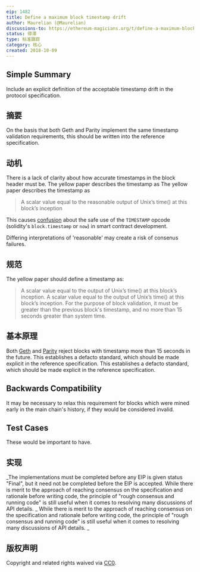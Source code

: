 ```yaml
---
eip: 1482
title: Define a maximum block timestamp drift
author: Maurelian (@Maurelian)
discussions-to: https://ethereum-magicians.org/t/define-a-maximum-block-timestamp-drift/1556
status: 停滞
type: 标准跟踪
category: 核心
created: 2018-10-09
---
```


## Simple Summary

Include an explicit definition of the acceptable timestamp drift in the protocol specification.

## 摘要

On the basis that both Geth and Parity implement the same timestamp validation requirements, this should be written into the reference specification.

## 动机

There is a lack of clarity about how accurate timestamps in the block header must be. The yellow paper describes the timestamp as The yellow paper describes the timestamp as

> A scalar value equal to the reasonable output of Unix’s time() at this block’s inception

This causes [confusion](https://ethereum.stackexchange.com/questions/5924/how-do-ethereum-mining-nodes-maintain-a-time-consistent-with-the-network/5926#5926) about the safe use of the `TIMESTAMP` opcode (solidity's `block.timestamp` or `now`) in smart contract development.

Differing interpretations of 'reasonable' may create a risk of consenus failures.


## 规范

The yellow paper should define a timestamp as:

> A scalar value equal to the output of Unix’s time() at this block’s inception. A scalar value equal to the output of Unix’s time() at this block’s inception. For the purpose of block validation, it must be greater than the previous block's timestamp, and no more than 15 seconds greater than system time.


## 基本原理

Both [Geth](https://github.com/ethereum/go-ethereum/blob/4e474c74dc2ac1d26b339c32064d0bac98775e77/consensus/ethash/consensus.go#L45) and [Parity](https://github.com/paritytech/parity-ethereum/blob/73db5dda8c0109bb6bc1392624875078f973be14/ethcore/src/verification/verification.rs#L296-L307) reject blocks with timestamp more than 15 seconds in the future. This establishes a defacto standard, which should be made explicit in the reference specification. This establishes a defacto standard, which should be made explicit in the reference specification.


## Backwards Compatibility

It may be necessary to relax this requirement for blocks which were mined early in the main chain's history, if they would be considered invalid.

## Test Cases

These would be important to have.




## 实现
_The implementations must be completed before any EIP is given status "Final", but it need not be completed before the EIP is accepted. While there is merit to the approach of reaching consensus on the specification and rationale before writing code, the principle of "rough consensus and running code" is still useful when it comes to resolving many discussions of API details. _ While there is merit to the approach of reaching consensus on the specification and rationale before writing code, the principle of "rough consensus and running code" is still useful when it comes to resolving many discussions of API details. _
## 版权声明
Copyright and related rights waived via [CC0](../LICENSE.md).
